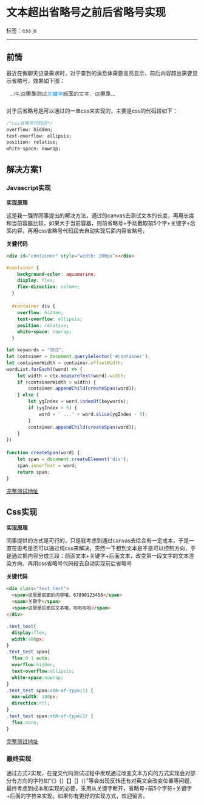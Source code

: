 # 文本超出省略号之前后省略号实现

标签：css js

---

## 前情
最近在做聊天记录需求时，对于查到的消息体需要高亮显示，前后内容超出需要显示省略号，效果如下图：

![](./省略号效果图.png)

对于后省略号是可以通过的一串css来实现的，主要是css的代码段如下：

``` css
/*css省略号代码段*/
overflow: hidden;
text-overflow: ellipsis;
position: relative;
white-space: nowrap;
```



## 解决方案1

### Javascript实现

**实现原理**

这是我一强悍同事提出的解决方法，通过的canvas去测试文本的长度，再用长度和当前容器比较，如果大于当前容器，则前省略号+手动截取前5个字+关键字+后面内容，再用css省略号代码段去自动实现后面内容省略号。

**关健代码**

```html
<div id="container" style="width: 200px"></div>
```

``` css
#container {
    background-color: aquamarine;
    display: flex;
    flex-direction: column;
  }

  #container div {
    overflow: hidden;
    text-overflow: ellipsis;
    position: relative;
    white-space: nowrap;
  }
```

``` js
let keywords = "测试";
let container = document.querySelector('#container');
let containerWidth = container.offsetWidth;
wordList.forEach((word) => {
    let width = ctx.measureText(word).width;
    if (containerWidth > width) {
        container.appendChild(createSpan(word));
    } else {
        let ygIndex = word.indexOf(keywords);
        if (ygIndex > 5) {
            word = ' ...' + word.slice(ygIndex - 5);
        }
        container.appendChild(createSpan(word));
    }
})

function createSpan(word) {
    let span = document.createElement('div');
    span.innerText = word;
    return span;
}
```
[完整测试地址](https://codepen.io/xiewu/pen/bGwwWmw)

## Css实现

**实现原理**

同事提供的方式是可行的，只是我考虑到通过canvas去绘会有一定成本，于是一直在思考是否可以通过纯css来解决，突然一下想到文本是不是可以控制方向，于是通过把内容分成三段：前面文本+关键字+后面文本，改变第一段文字的文本渲染方向，再用css省略号代码段去自动实现前后省略号

**关键代码**

``` html
<div class="text_test">
  <span>这里是前面的内容哦，67890123456</span>
  <span>关键字</span>
  <span>这里是后面后文本哦，啦啦啦啦</span>
</div>
```

``` css
.text_test{
  display:flex;
  width:400px;
}
.text_test span{
  flex:0 1 auto;
  overflow:hidden;
  text-overflow:ellipsis;
  white-space:nowrap;
}
.text_test span:nth-of-type(1) {
  max-width: 180px;
  direction:rtl;
}
.text_test span:nth-of-type(2) {
  flex:none;
}
```

[完整测试地址](https://codepen.io/xiewu/pen/jOMMbOa)

### 最终实现

通过方式2实现，在提交代码测试过程中发现通过改变文本方向的方式实现会对部分有方向的字符如“《》{}【】[]（）”等会出现反转还有对英文会改变位置等问题，最终考虑到成本和实现的必要，采用从关键字断开，省略号+前5个字符+关键字+后面的字符来实现，如果你有更好的实现方式，欢迎留言。

